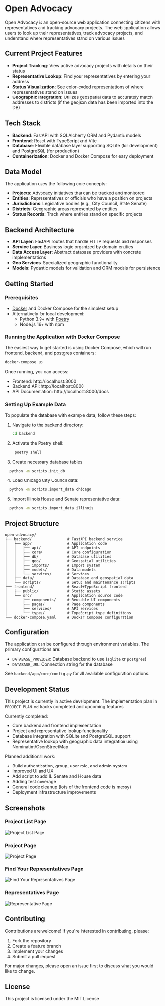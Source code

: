 # Open Advocacy

Open Advocacy is an open-source web application connecting citizens with representatives and tracking advocacy projects. The web application allows users to look up their representatives, track advocacy projects, and understand where representatives stand on various issues.


## Current Project Features

- **Project Tracking**: View active advocacy projects with details on their status
- **Representative Lookup**: Find your representatives by entering your address
- **Status Visualization**: See color-coded representations of where representatives stand on issues
- **Geographic Integration**: Utilizes geospatial data to accurately match addresses to districts (if the geojson data has been imported into the DB)

## Tech Stack

- **Backend**: FastAPI with SQLAlchemy ORM and Pydantic models
- **Frontend**: React with TypeScript and Vite
- **Database**: Flexible database layer supporting SQLite (for development) and PostgreSQL (for production)
- **Containerization**: Docker and Docker Compose for easy deployment

## Data Model

The application uses the following core concepts:

- **Projects**: Advocacy initiatives that can be tracked and monitored
- **Entities**: Representatives or officials who have a position on projects
- **Jurisdictions**: Legislative bodies (e.g., City Council, State Senate)
- **Districts**: Geographic areas represented by entities
- **Status Records**: Track where entities stand on specific projects

## Backend Architecture

- **API Layer**: FastAPI routes that handle HTTP requests and responses
- **Service Layer**: Business logic organized by domain entities
- **Data Access Layer**: Abstract database providers with concrete implementations
- **Geo Services**: Specialized geographic functionality
- **Models**: Pydantic models for validation and ORM models for persistence

## Getting Started

### Prerequisites

- [Docker](https://www.docker.com/products/docker-desktop/) and Docker Compose for the simplest setup
- Alternatively for local development:
  - Python 3.9+ with [Poetry](https://python-poetry.org/docs/)
  - Node.js 16+ with npm

### Running the Application with Docker Compose

The easiest way to get started is using Docker Compose, which will run frontend, backend, and postgres containers:

```bash
docker-compose up
```
Once running, you can access:
- Frontend: http://localhost:3000
- Backend API: http://localhost:8000
- API Documentation: http://localhost:8000/docs

### Setting Up Example Data

To populate the database with example data, follow these steps:

1. Navigate to the backend directory:
   ```bash
   cd backend
   ```

2. Activate the Poetry shell:
   ```bash
    poetry shell
   ```

3. Create necessary database tables
  ```bash
    python -m scripts.init_db
  ```

4. Load Chicago City Council data:
  ```bash
    python -m scripts.import_data chicago
  ```

5. Import Illinois House and Senate representative data:
  ```bash
    python -m scripts.import_data illinois
  ```


## Project Structure
```
open-advocacy/
├── backend/                # FastAPI backend service
│   ├── app/                # Application code
│   │   ├── api/            # API endpoints
│   │   ├── core/           # Core configuration
│   │   ├── db/             # Database utilities
│   │   ├── geo/            # Geospatial utilities
│   │   ├── imports/        # Import system
│   │   ├── models/         # Data models
│   │   └── services/       # Services
│   ├── data/               # Database and geospatial data
│   └── scripts/            # Setup and maintenance scripts
├── frontend/               # React+TypeScript frontend
│   ├── public/             # Static assets
│   └── src/                # Application source code
│       ├── components/     # Reusable UI components
│       ├── pages/          # Page components
│       ├── services/       # API services
│       └── types/          # TypeScript type definitions
└── docker-compose.yaml     # Docker Compose configuration
```

## Configuration

The application can be configured through environment variables. The primary configurations are:

- `DATABASE_PROVIDER`: Database backend to use (`sqlite` or `postgres`)
- `DATABASE_URL`: Connection string for the database

See `backend/app/core/config.py` for all available configuration options.

## Development Status

This project is currently in active development. The implementation plan in `PROJECT_PLAN.md` tracks completed and upcoming features.

Currently completed:
- Core backend and frontend implementation
- Project and representative lookup functionality
- Database integration with SQLite and PostgreSQL support
- Representative lookup with geographic data integration using Nominatim/OpenStreetMap

Planned additional work:
- Build authentication, group, user role, and admin system
- Improved UI and UX
- Add script to add IL Senate and House data
- Adding test coverage
- General code cleanup (lots of the frontend code is messy)
- Deployment infrastructure improvements

## Screenshots

### Project List Page
![Project List Page](./screenshots/project_list.png)

### Project Page
![Project Page](./screenshots/project.png)

### Find Your Representatives Page
![Find Your Representatives Page](./screenshots/find_your_representatives.png)

### Representatives Page
![Representative Page](./screenshots/representative.png)


## Contributing

Contributions are welcome! If you're interested in contributing, please:

1. Fork the repository
2. Create a feature branch
3. Implement your changes
4. Submit a pull request

For major changes, please open an issue first to discuss what you would like to change.

## License

This project is licensed under the MIT License